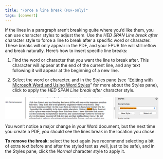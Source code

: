 ```yaml
---
title: "Force a line break (PDF-only)"
tags: [convert]
---
```

 
<html><body><section data-type="chapter" class="hsecchapter" data-hederis-type="hsecchapter" id="force-line-break" data-pi-attrs="id: force-line-break; data-tags: convert;" role="doc-chapter" data-tags="convert" data-author-name=" " data-book-title=" " title="Force a line break (PDF-only)"><p class="hblkp" data-hederis-type="hblkp" id="p8ncAresC">If the lines in a paragraph aren&#8217;t breaking quite where you&#8217;d like them, you can use character styles to adjust them. Use the <em data-hederis-type="hspanem" id="pbwpNYeiX">HED SPAN Line break after</em> character style to force a line to break after a specific word or character. These breaks will only appear in the PDF, and your EPUB file will still reflow and break naturally. Here&#8217;s how to insert specific line breaks: </p><ol class="hwprnumlist" data-hederis-type="hwprnumlist" id="pQOodBGpM"><li class="hblkoli" data-hederis-type="hblkoli" id="licU8Hca0a"><p class="hblkoli" data-hederis-type="hblklip" id="pb5fyQ8ZJ">Find the word or character that you want the line to break after. This character will appear at the end of the current line, and any text following it will appear at the beginning of a new line.</p></li><li class="hblkoli" data-hederis-type="hblkoli" id="li7EqJgJHr"><p class="hblkoli" data-hederis-type="hblklip" id="pBhFDat4L">Select the word or character, and in the Styles pane (see &#8220;<a href="{% link _docs/fine-tune-styles.md %}" data-hederis-type="hspana" id="pxYHkjOcp"><span class="Hyperlink" data-hederis-type="hspnspan" id="pymy2ULS9">Editing with Microsoft Word and Using Word Styles</span></a>&#8221; for more about the Styles pane), click to apply the <em class="hspanem" data-hederis-type="hspanem" id="p1HKKQZLA">HED SPAN Line break after </em>character style<em class="hspanem" data-hederis-type="hspanem" id="pNhUZssk2">.</em></p></li></ol><img data-hederis-type="hblkimg" class="hblkimg" id="phaZBADKV" src="/images/forcelinebr.png" data-img-src="/images/forcelinebr.png"/><p class="hblkp" data-hederis-type="hblkp" id="pGgw2zGD7">You won&#8217;t notice a major change in your Word document, but the next time you create a PDF, you should see the lines break in the location you chose.</p><p class="hblkp" data-hederis-type="hblkp" id="pgSZfjqEG"><strong data-hederis-type="hspanstrong" id="pSsjMOIog">To remove the break</strong>: select the text again (we recommend selecting a bit of extra text before and after the styled text as well, just to be safe), and in the Styles pane, click the <em class="hspanem" data-hederis-type="hspanem" id="pyXziAisx">Normal</em> character style to apply it.</p></section></body></html>
